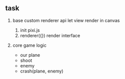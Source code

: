## task

1. base custom renderer api let view render in canvas

   1. init pixi.js
   2. renderer({}) render interface

2. core game logic
   - our plane
   - shoot
   - enemy
   - crash(plane, enemy)
